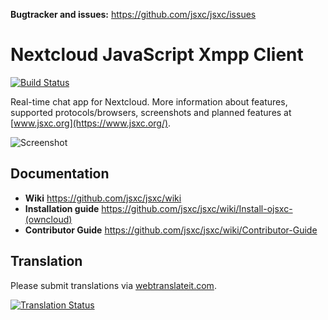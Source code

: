 __Bugtracker and issues:__ https://github.com/jsxc/jsxc/issues<br />

# Nextcloud JavaScript Xmpp Client
[![Build Status](https://travis-ci.org/nextcloud/jsxc.nextcloud.svg?branch=master)](https://travis-ci.org/nextcloud/jsxc.nextcloud)

Real-time chat app for Nextcloud. More information about features, supported protocols/browsers, screenshots and planned features at [www.jsxc.org](https://www.jsxc.org/).

![Screenshot](https://www.jsxc.org/assets/screenshot-nextcloud-latest.png)

## Documentation
- __Wiki__ https://github.com/jsxc/jsxc/wiki
- __Installation guide__ https://github.com/jsxc/jsxc/wiki/Install-ojsxc-(owncloud)
- __Contributor Guide__ https://github.com/jsxc/jsxc/wiki/Contributor-Guide

## Translation
Please submit translations via [webtranslateit.com](https://webtranslateit.com/en/projects/10365-JSXC).

[![Translation Status](https://webtranslateit.com/api/projects/Ezawdy9FtjrE-oX4MmKOEQ/charts.png)](https://webtranslateit.com/en/projects/10365-JSXC/project_locales)
